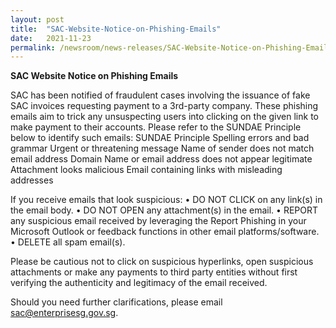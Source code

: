 ```yaml
---
layout: post
title:  "SAC-Website-Notice-on-Phishing-Emails"
date:   2021-11-23
permalink: /newsroom/news-releases/SAC-Website-Notice-on-Phishing-Emails
---
```


**SAC Website Notice on Phishing Emails**
 
SAC has been notified of fraudulent cases involving the issuance of fake SAC invoices requesting payment to a 3rd-party company. These phishing emails aim to trick any unsuspecting users into clicking on the given link to make payment to their accounts.
Please refer to the SUNDAE Principle below to identify such emails:
SUNDAE Principle
Spelling errors and bad grammar
Urgent or threatening message
Name of sender does not match email address
Domain Name or email address does not appear legitimate
Attachment looks malicious
Email containing links with misleading addresses
 
If you receive emails that look suspicious:
• DO NOT CLICK on any link(s) in the email body.
• DO NOT OPEN any attachment(s) in the email.
• REPORT any suspicious email received by leveraging the Report Phishing in your Microsoft Outlook or feedback functions in other email platforms/software.
• DELETE all spam email(s).
 
Please be cautious not to click on suspicious hyperlinks, open suspicious attachments or make any payments to third party entities without first verifying the authenticity and legitimacy of the email received.
 
Should you need further clarifications, please email sac@enterprisesg.gov.sg.
 
